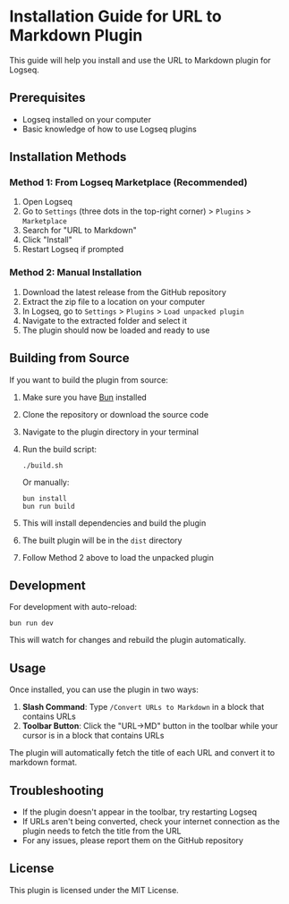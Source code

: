 # Installation Guide for URL to Markdown Plugin

This guide will help you install and use the URL to Markdown plugin for Logseq.

## Prerequisites

- Logseq installed on your computer
- Basic knowledge of how to use Logseq plugins

## Installation Methods

### Method 1: From Logseq Marketplace (Recommended)

1. Open Logseq
2. Go to `Settings` (three dots in the top-right corner) > `Plugins` > `Marketplace`
3. Search for "URL to Markdown"
4. Click "Install"
5. Restart Logseq if prompted

### Method 2: Manual Installation

1. Download the latest release from the GitHub repository
2. Extract the zip file to a location on your computer
3. In Logseq, go to `Settings` > `Plugins` > `Load unpacked plugin`
4. Navigate to the extracted folder and select it
5. The plugin should now be loaded and ready to use

## Building from Source

If you want to build the plugin from source:

1. Make sure you have [Bun](https://bun.sh/) installed
2. Clone the repository or download the source code
3. Navigate to the plugin directory in your terminal
4. Run the build script:
   ```
   ./build.sh
   ```
   
   Or manually:
   ```
   bun install
   bun run build
   ```
5. This will install dependencies and build the plugin
6. The built plugin will be in the `dist` directory
7. Follow Method 2 above to load the unpacked plugin

## Development

For development with auto-reload:

```
bun run dev
```

This will watch for changes and rebuild the plugin automatically.

## Usage

Once installed, you can use the plugin in two ways:

1. **Slash Command**: Type `/Convert URLs to Markdown` in a block that contains URLs
2. **Toolbar Button**: Click the "URL→MD" button in the toolbar while your cursor is in a block that contains URLs

The plugin will automatically fetch the title of each URL and convert it to markdown format.

## Troubleshooting

- If the plugin doesn't appear in the toolbar, try restarting Logseq
- If URLs aren't being converted, check your internet connection as the plugin needs to fetch the title from the URL
- For any issues, please report them on the GitHub repository

## License

This plugin is licensed under the MIT License.
